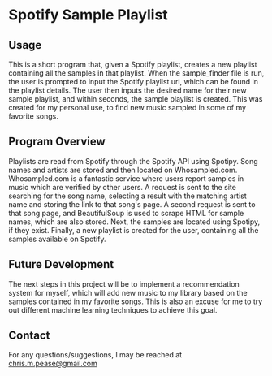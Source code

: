 # Spotify Sample Playlist

## Usage
This is a short program that, given a Spotify playlist, creates a new playlist containing all the samples in that playlist.
When the sample_finder file is run, the user is prompted to input the Spotify playlist uri, which can be found in the playlist details. The user then inputs the desired name for their new sample playlist, and within seconds, the sample playlist is created. This was created for my personal use, to find new music sampled in some of my favorite songs.

## Program Overview
Playlists are read from Spotify through the Spotify API using Spotipy. Song names and artists are stored and then located on Whosampled.com. Whosampled.com is a fantastic service where users report samples in music which are verified by other users. A request is sent to the site searching for the song name, selecting a result with the matching artist name and storing the link to that song's page. A second request is sent to that song page, and BeautifulSoup is used to scrape HTML for sample names, which are also stored. Next, the samples are located using Spotipy, if they exist. Finally, a new playlist is created for the user, containing all the samples available on Spotify.

## Future Development
The next steps in this project will be to implement a recommendation system for myself, which will add new music to my library based on the samples contained in my favorite songs. This is also an excuse for me to try out different machine learning techniques to achieve this goal. 

## Contact
For any questions/suggestions, I may be reached at chris.m.pease@gmail.com
